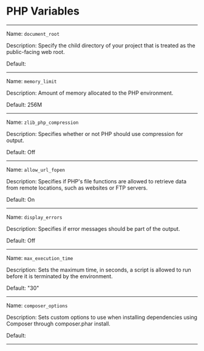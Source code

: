 # PHP Variables
---

Name: `document_root`

Description: Specify the child directory of your project that is treated as the public-facing web root.

Default: 

---

Name: `memory_limit`

Description: Amount of memory allocated to the PHP environment.

Default: 256M

---

Name: `zlib_php_compression`

Description: Specifies whether or not PHP should use compression for output.

Default: Off

---

Name: `allow_url_fopen`

Description: Specifies if PHP's file functions are allowed to retrieve data from remote locations, such as websites or FTP servers.

Default: On

---

Name: `display_errors`

Description: Specifies if error messages should be part of the output.

Default: Off

---

Name: `max_execution_time`

Description: Sets the maximum time, in seconds, a script is allowed to run before it is terminated by the environment.

Default: "30"

---

Name: `composer_options`

Description: Sets custom options to use when installing dependencies using Composer through composer.phar install.

Default:

---
